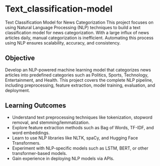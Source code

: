 # Text_classification-model
Text Classification Model for News Categorization
This project focuses on using Natural Language Processing (NLP) techniques to build a text classification model for news categorization. With a large influx of news articles daily, manual categorization is inefficient. Automating this process using NLP ensures scalability, accuracy, and consistency.

## Objective
Develop an NLP-powered machine learning model that categorizes news articles into predefined categories such as Politics, Sports, Technology, Entertainment, and Health. This project covers the complete NLP pipeline, including preprocessing, feature extraction, model training, evaluation, and deployment.

## Learning Outcomes
- Understand text preprocessing techniques like tokenization, stopword removal, and stemming/lemmatization.
- Explore feature extraction methods such as Bag of Words, TF-IDF, and word embeddings.
- Learn to use NLP libraries like NLTK, spaCy, and Hugging Face Transformers.
- Experiment with NLP-specific models such as LSTM, BERT, or other transformer-based models.
- Gain experience in deploying NLP models via APIs.
